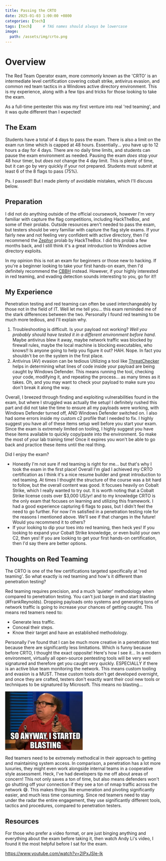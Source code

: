 ```yaml
---
title: Passing the CRTO 
date: 2025-01-03 1:00:00 +0800
categories: [tech]
tags: [tech]     # TAG names should always be lowercase
image: 
  path: /assets/img/crto.png
---
```


# Overview

The Red Team Operator exam, more commonly known as the 'CRTO' is an intermediate level certification covering cobalt strike, antivirus evasion, and common red team tactics in a Windows active directory environment. This is my experience, along with a few tips and tricks for those looking to take the exam. 

As a full-time pentester this was my first venture into real 'red teaming', and it was quite different than I  expected!
## The Exam

Students have a total of 4 days to pass the exam. There is also a limit on the exam run time which is capped at 48 hours. Essentially... you have up to 12 hours a day for 4 days. There are no daily time limits, and students can pause the exam environment as needed. Pausing the exam *does* stop your 48 hour timer, but *does not* change the 4 day limit. This is plenty of time, but it can go by very quickly if your not prepared. Students must submit at least 6 of the 8 flags to pass (75%).

Ps. I passed!! But I made plenty of avoidable mistakes, which I'll discuss below. 

## Preparation

I did not do anything outside of the official coursework, however I'm very familiar with capture the flag competitions, including HackTheBox, and some of their prolabs. Outside resources aren't needed to pass the exam, but testers should be very familiar with capture the flag style exams. If your fairly new and not feeling very confident with active directory, then I'd recommend the [Zephyr](https://www.hackthebox.com/blog/professional-labs-zephyr) prolab by HackTheBox. I did this prolab a few months back, and I still think it's a great introduction to Windows active directory exploits. 

In my opinion this is not an exam for beginners or those new to hacking. If you're a beginner looking to take your first hands-on exam, then I'd definitely recommend the [CBBH](https://cyberskies.org/posts/cbbh/) instead. However, if your highly interested in red teaming, and evading detection sounds interesting to you, go for it!! 

## My Experience

Penetration testing and red teaming can often be used interchangeably by those not in the field of IT. Well let me tell you... this exam reminded me of the stark differences between the two. Personally I found red teaming to be much more tedious, and I'll explain why. 

1. Troubleshooting is difficult. 
Is your payload not working? *Well you probably should have tested it in a different environment before hand.* Maybe antivirus blew it away, maybe network traffic was blocked by firewall rules, maybe the local machine is blocking executables, who knows!! Is anyone going to help you figure it out? HAH. Nope. In fact you shouldn't be on the system in the first place. 
2. Antivirus (AV) evasion can be tedious 
Utilizing a tool like [ThreatChecker](https://github.com/rasta-mouse/**ThreatCheck**) helps in determining what lines of code inside your payload are being caught by Windows Defender. This means running the tool, checking your code, modifying it, and repeating the process... as many times as it takes. Oh, and you may want to check your payload to make sure you don't break it along the way. 

Overall, I breezed through finding and exploiting vulnerabilities found in the exam, but where I struggled was actually the setup! I definitely rushed this part and did not take the time to ensure all my payloads were working, with Windows Defender turned off, AND Windows Defender switched on. I also had some errors inside my custom c2 profile that I needed to fix. I highly suggest you have all of these items setup well before you start your exam. Since the exam is extremely limited on tooling, I highly suggest you have these items available to quickly copy/paste into the environment. So make the most of your lab training time! Once it expires you won't be able to go back and practice these items until the real thing. 

Did I enjoy the exam?
- Honestly I'm not sure if red teaming is right for me... but that's why I took the exam in the first place! Overall I'm glad I achieved my CRTO certification as I think it's a nice resume builder and great introduction to red teaming. At times I thought the structure of the course was a bit hard to follow, but the overall content was good. It focuses heavily on Cobalt Strike, which I really wanted to try out. It is worth noting that a Cobalt Strike license costs over $3,000 US/yr! and to my knowledge CRTO is the only exam that focuses on learning and utilizing this framework. I had a good experience capturing 6 flags to pass, but I didn't feel the need to go further. For now I'm satisfied in a penetration testing role for the reasons I mentioned above. We'll see if that changes in the future!
Would you recommend it to others?
- If your looking to dip your toes into red teaming, then heck yes! If you looking to expand your Cobalt Strike knowledge, or even build your own C2, then yes! If you are looking to get your first hands-on certification, then I'd say there are better options.  
## Thoughts on Red Teaming

The CRTO is one of the few certifications targeted specifically at 'red teaming'. So what exactly is red teaming and how's it different than penetration testing? 

Red teaming requires precision, and a much 'quieter' methodology when compared to penetration testing. You can't just barge in and start blasting (#FrankReynolds). Dropping payloads onto systems and generating tons of network traffic is going to increase your chances of getting caught. This means red teamers need to:
- Generate less traffic.
- Conceal their steps. 
- Know their target and have an established methodology.

Personally I've found that I can be much more creative in a penetration test because there are significantly less limitations. Which is funny because before CRTO, I thought the exact opposite! Here's how I see it... In a modern environment, virtually all open-source pentesting tools will be very well signatured and therefore get you caught very quickly. ESPECIALLY if there is an active blue team monitoring the network. This means custom tooling and evasion is a MUST. These custom tools don't get developed overnight, and once they are crafted, testers don't exactly want their cool new tools or techniques to be signatured by Microsoft. This means no blasting... 

<img src= "https://raw.githubusercontent.com/MTTGIT19/mttgit19.github.io/refs/heads/main/assets/img/frankreynolds.png" width="250" alt = "blasting">

Red teamers need to be extremely methodical in their approach to getting and maintaining system access. In comparison, a penetration has a lot more luxuries, they might even work alongside internal teams in a cooperative style assessment. Heck, I've had developers tip me off about areas of concern! This not only saves a ton of time, but also means defenders won't go shutting off your connection if they see a ton of nmap traffic across the network 😅.  This makes things like enumeration and pivoting significantly easier, and much less time consuming. Since red teamers need to stay under the radar the entire engagement, they use significantly different tools, tactics and procedures, compared to penetration testers. 

## Resources 

For those who prefer a video format, or are just binging anything and everything about the exam before taking it, then watch Andy Li's video, I found it the most helpful before I sat for the exam.     

https://www.youtube.com/watch?v=2IPxJSIe-lk
